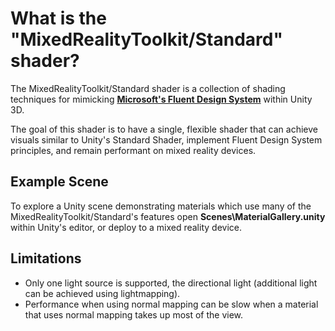 # What is the "MixedRealityToolkit/Standard" shader?
The MixedRealityToolkit/Standard shader is a collection of shading techniques for mimicking [**Microsoft's Fluent Design System**](https://fluent.microsoft.com/) within Unity 3D.

The goal of this shader is to have a single, flexible shader that can achieve visuals similar to Unity's Standard Shader, implement Fluent Design System principles, and remain performant on mixed reality devices.

## Example Scene

To explore a Unity scene demonstrating materials which use many of the MixedRealityToolkit/Standard's features open **Scenes\MaterialGallery.unity** within Unity's editor, or deploy to a mixed reality device.

## Limitations
- Only one light source is supported, the directional light (additional light can be achieved using lightmapping).
- Performance when using normal mapping can be slow when a material that uses normal mapping takes up most of the view.
